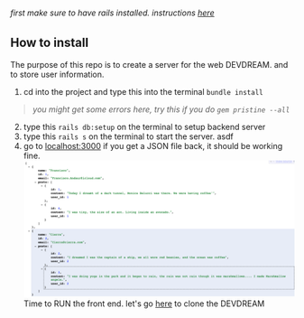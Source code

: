 ###### first make sure to have rails installed. instructions [here](https://guides.rubyonrails.org/getting_started.html "Installing Rails")

## How to install
<p>The purpose of this repo is to create a server for the web DEVDREAM.  and to store user information.</p>

1. cd into the project and type this into the terminal ```bundle install```
 ><em>you might get some errors here, try this if you do ```gem pristine --all```</em>
2. type this ```rails db:setup``` on the terminal to setup backend server
3. type this ```rails s``` on the terminal to start the server. 
asdf
4. go to [localhost:3000](http://localhost:3000/users "LocalHost") if you get a JSON file back, it should be working fine.
![Tux, the Linux mascot](json.png)
Time to RUN the front end.  let's go [here](https://github.com/FranciscoAndaur/DevDream "DEVDREAM") to clone the DEVDREAM
